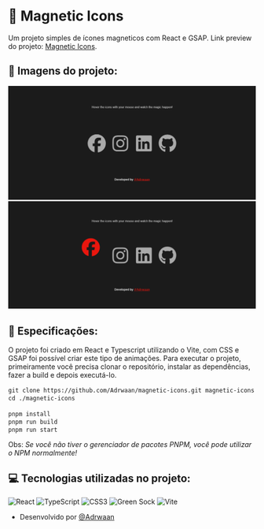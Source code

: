 # 🧲 Magnetic Icons

Um projeto simples de ícones magneticos com React e GSAP.
Link preview do projeto: [Magnetic Icons](https://adrwaan.github.io/magnetic-icons/).

## 📸 Imagens do projeto:

![Image 1 in a Desktop](/core/img1.png)
![Image 1 in a Desktop with hover](/core/img2.png)

## 🚩 Especificações:

O projeto foi criado em React e Typescript utilizando o Vite, com CSS e GSAP foi possível criar este tipo de animações. Para executar o projeto, primeiramente você precisa clonar o repositório, instalar as dependências, fazer a build e depois executá-lo.

```shell
git clone https://github.com/Adrwaan/magnetic-icons.git magnetic-icons
cd ./magnetic-icons

pnpm install
pnpm run build
pnpm run start
```

Obs: _Se você não tiver o gerenciador de pacotes PNPM, você pode utilizar o NPM normalmente!_

## 💻 Tecnologias utilizadas no projeto:

![React](https://img.shields.io/badge/react-%2320232a.svg?style=for-the-badge&logo=react&logoColor=%2361DAFB)
![TypeScript](https://img.shields.io/badge/typescript-%23007ACC.svg?style=for-the-badge&logo=typescript&logoColor=white)
![CSS3](https://img.shields.io/badge/css3-%231572B6.svg?style=for-the-badge&logo=css3&logoColor=white)
![Green Sock](https://img.shields.io/badge/green%20sock-88CE02?style=for-the-badge&logo=greensock&logoColor=white)
![Vite](https://img.shields.io/badge/vite-%23646CFF.svg?style=for-the-badge&logo=vite&logoColor=white)

- Desenvolvido por [@Adrwaan](https://github.com/Adrwaan)
